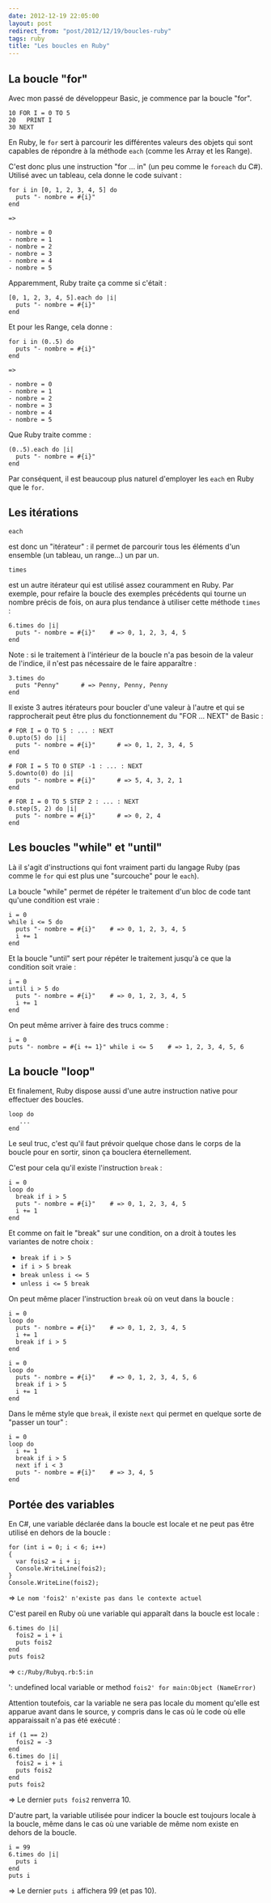 ```yaml
---
date: 2012-12-19 22:05:00
layout: post
redirect_from: "post/2012/12/19/boucles-ruby"
tags: ruby
title: "Les boucles en Ruby"
---
```


## La boucle "for"

Avec mon passé de développeur Basic, je commence par la boucle "for".

```
10 FOR I = 0 TO 5
20   PRINT I
30 NEXT
```

En Ruby, le `for` sert à parcourir les différentes valeurs des
objets qui sont capables de répondre à la méthode `each` (comme les
Array et les Range).

C'est donc plus une instruction "for ... in" (un peu comme le
`foreach` du C#). Utilisé avec un tableau, cela donne le code
suivant :

```
for i in [0, 1, 2, 3, 4, 5] do
  puts "- nombre = #{i}"
end

=>

- nombre = 0
- nombre = 1
- nombre = 2
- nombre = 3
- nombre = 4
- nombre = 5
```

Apparemment, Ruby traite ça comme si c'était :

```
[0, 1, 2, 3, 4, 5].each do |i|
  puts "- nombre = #{i}"
end
```

Et pour les Range, cela donne :

```
for i in (0..5) do
  puts "- nombre = #{i}"
end

=>

- nombre = 0
- nombre = 1
- nombre = 2
- nombre = 3
- nombre = 4
- nombre = 5
```

Que Ruby traite comme :

```
(0..5).each do |i|
  puts "- nombre = #{i}"
end
```

Par conséquent, il est beaucoup plus naturel d'employer les
`each` en Ruby que le `for`.

## Les itérations

```
each
```
 est donc un "itérateur" : il permet de parcourir tous
les éléments d'un ensemble (un tableau, un range...) un par un.

```
times
```
 est un autre itérateur qui est utilisé assez couramment
en Ruby. Par exemple, pour refaire la boucle des exemples précédents qui tourne
un nombre précis de fois, on aura plus tendance à utiliser cette méthode
`times` :

```
6.times do |i|
  puts "- nombre = #{i}"    # => 0, 1, 2, 3, 4, 5
end
```

Note : si le traitement à l'intérieur de la boucle n'a
pas besoin de la valeur de l'indice, il n'est pas nécessaire de le faire
apparaître :

```
3.times do
  puts "Penny"      # => Penny, Penny, Penny
end
```

Il existe 3 autres itérateurs pour boucler d'une valeur à l'autre et qui se
rapprocherait peut être plus du fonctionnement du "FOR ... NEXT" de
Basic :

```
# FOR I = O TO 5 : ... : NEXT
0.upto(5) do |i|
  puts "- nombre = #{i}"      # => 0, 1, 2, 3, 4, 5
end

# FOR I = 5 TO 0 STEP -1 : ... : NEXT
5.downto(0) do |i|
  puts "- nombre = #{i}"      # => 5, 4, 3, 2, 1
end

# FOR I = 0 TO 5 STEP 2 : ... : NEXT
0.step(5, 2) do |i|
  puts "- nombre = #{i}"      # => 0, 2, 4
end
```

## Les boucles "while" et "until"

Là il s'agit d'instructions qui font vraiment parti du langage Ruby (pas
comme le `for` qui est plus une "surcouche" pour le
`each`).

La boucle "while" permet de répéter le traitement d'un bloc de code tant
qu'une condition est vraie :

```
i = 0
while i <= 5 do
  puts "- nombre = #{i}"    # => 0, 1, 2, 3, 4, 5
  i += 1
end
```

Et la boucle "until" sert pour répéter le traitement jusqu'à ce que la
condition soit vraie :

```
i = 0
until i > 5 do
  puts "- nombre = #{i}"    # => 0, 1, 2, 3, 4, 5
  i += 1
end
```

On peut même arriver à faire des trucs comme :

```
i = 0
puts "- nombre = #{i += 1}" while i <= 5    # => 1, 2, 3, 4, 5, 6
```

## La boucle "loop"

Et finalement, Ruby dispose aussi d'une autre instruction native pour
effectuer des boucles.

```
loop do
   ...
end
```

Le seul truc, c'est qu'il faut prévoir quelque chose dans le corps de la
boucle pour en sortir, sinon ça bouclera éternellement.

C'est pour cela qu'il existe l'instruction `break` :

```
i = 0
loop do
  break if i > 5
  puts "- nombre = #{i}"    # => 0, 1, 2, 3, 4, 5
  i += 1
end
```

Et comme on fait le "break" sur une condition, on a droit à toutes les
variantes de notre choix :

* `break if i > 5`
* `if i > 5 break`
* `break unless i <= 5`
* `unless i <= 5 break`

On peut même placer l'instruction `break` où on veut dans la
boucle :

```
i = 0
loop do
  puts "- nombre = #{i}"    # => 0, 1, 2, 3, 4, 5
  i += 1
  break if i > 5
end

i = 0
loop do
  puts "- nombre = #{i}"    # => 0, 1, 2, 3, 4, 5, 6
  break if i > 5
  i += 1
end
```

Dans le même style que `break`, il existe `next` qui
permet en quelque sorte de "passer un tour" :

```
i = 0
loop do
  i += 1
  break if i > 5
  next if i < 3
  puts "- nombre = #{i}"    # => 3, 4, 5
end
```

## Portée des variables

En C#, une variable déclarée dans la boucle est locale et ne peut pas être
utilisé en dehors de la boucle :

```
for (int i = 0; i < 6; i++)
{
  var fois2 = i + i;
  Console.WriteLine(fois2);
}
Console.WriteLine(fois2);
```

=> `Le nom 'fois2' n'existe pas dans le contexte actuel`

C'est pareil en Ruby où une variable qui apparaît dans la boucle est
locale :

```
6.times do |i|
  fois2 = i + i
  puts fois2
end
puts fois2
```

=> `c:/Ruby/Rubyq.rb:5:in `<main>': undefined local variable
or method `fois2' for main:Object (NameError)`

Attention toutefois, car la variable ne sera pas locale du moment qu'elle
est apparue avant dans le source, y compris dans le cas où le code où elle
apparaissait n'a pas été exécuté :

```
if (1 == 2)
  fois2 = -3
end
6.times do |i|
  fois2 = i + i
  puts fois2
end
puts fois2
```

=> Le dernier `puts fois2` renverra 10.

D'autre part, la variable utilisée pour indicer la boucle est toujours
locale à la boucle, même dans le cas où une variable de même nom existe en
dehors de la boucle.

```
i = 99
6.times do |i|
  puts i
end
puts i
```

=> Le dernier `puts i` affichera 99 (et pas 10).
